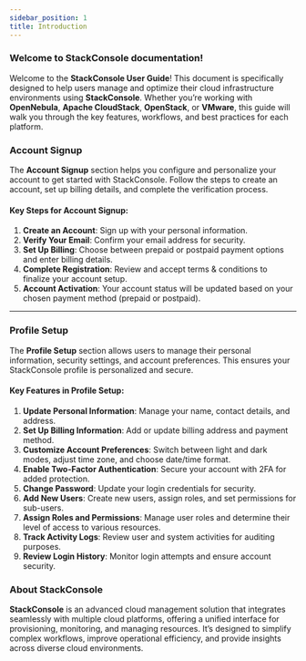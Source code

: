 ```yaml
---
sidebar_position: 1
title: Introduction
---
```


### Welcome to StackConsole documentation!

Welcome to the **StackConsole User Guide**! This document is specifically designed to help users manage and optimize their cloud infrastructure environments using **StackConsole**. Whether you’re working with **OpenNebula**, **Apache CloudStack**, **OpenStack**, or **VMware**, this guide will walk you through the key features, workflows, and best practices for each platform.

### Account Signup

The **Account Signup** section helps you configure and personalize your account to get started with StackConsole. Follow the steps to create an account, set up billing details, and complete the verification process.

#### Key Steps for Account Signup:

1.  **Create an Account**: Sign up with your personal information.
2.  **Verify Your Email**: Confirm your email address for security.
3.  **Set Up Billing**: Choose between prepaid or postpaid payment options and enter billing details.
4.  **Complete Registration**: Review and accept terms & conditions to finalize your account setup.
5.  **Account Activation**: Your account status will be updated based on your chosen payment method (prepaid or postpaid).

----------

### Profile Setup

The **Profile Setup** section allows users to manage their personal information, security settings, and account preferences. This ensures your StackConsole profile is personalized and secure.

#### Key Features in Profile Setup:

1.  **Update Personal Information**: Manage your name, contact details, and address.
2.  **Set Up Billing Information**: Add or update billing address and payment method.
3.  **Customize Account Preferences**: Switch between light and dark modes, adjust time zone, and choose date/time format.
4.  **Enable Two-Factor Authentication**: Secure your account with 2FA for added protection.
5.  **Change Password**: Update your login credentials for security.
6.  **Add New Users**: Create new users, assign roles, and set permissions for sub-users.
7.  **Assign Roles and Permissions**: Manage user roles and determine their level of access to various resources.
8.  **Track Activity Logs**: Review user and system activities for auditing purposes.
9.  **Review Login History**: Monitor login attempts and ensure account security.

### About StackConsole

**StackConsole** is an advanced cloud management solution that integrates seamlessly with multiple cloud platforms, offering a unified interface for provisioning, monitoring, and managing resources. It’s designed to simplify complex workflows, improve operational efficiency, and provide insights across diverse cloud environments.